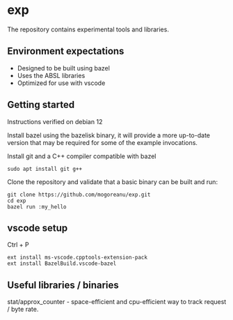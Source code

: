 # exp

The repository contains experimental tools and libraries.

## Environment expectations
* Designed to be built using bazel
* Uses the ABSL libraries
* Optimized for use with vscode

## Getting started

Instructions verified on debian 12

Install bazel using the bazelisk binary, it will provide a more up-to-date 
version that may be required for some of the example invocations.

Install git and a C++ compiler compatible with bazel
```
sudo apt install git g++
```

Clone the repository and validate that a basic binary can be built and run:
```
git clone https://github.com/mogoreanu/exp.git
cd exp
bazel run :my_hello
```

## vscode setup

Ctrl + P
```
ext install ms-vscode.cpptools-extension-pack
ext install BazelBuild.vscode-bazel
```

## Useful libraries / binaries

stat/approx_counter - space-efficient and cpu-efficient way to track request / 
byte rate. 